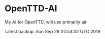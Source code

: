 # OpenTTD-AI
My AI for OpenTTD, will use primarily air

Latest backup: Sun Sep 29 22:53:02 UTC 2019
